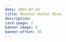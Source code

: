 ```yaml
---
date: 2022-07-24
title: Monster Hunter Rise
description:
card-image: 2
banner-image: 0
banner-offset: 95
---
```

